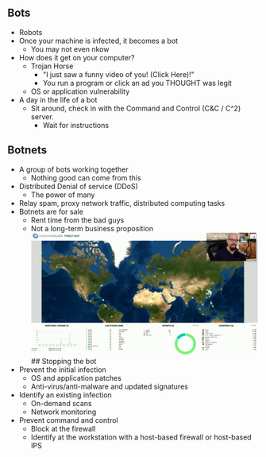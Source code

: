 ## Bots
- Robots
- Once your machine is infected, it becomes a bot
	- You may not even nkow
- How does it get on your computer?
	- Trojan Horse
		- "I just saw a funny video of you! (Click Here)!"
		- You run a program or click an ad you THOUGHT was legit
	- OS or application vulnerability
- A day in the life of a bot
	- Sit around, check in with the Command and Control (C&C / C^2) server.
		- Wait for instructions

## Botnets
- A group of bots working together
	- Nothing good can come from this
- Distributed Denial of service (DDoS)
	- The power of many
- Relay spam, proxy network traffic, distributed computing tasks
- Botnets are for sale
	- Rent time from the bad guys
	- Not a long-term business proposition
![](Images/Pasted%20image%2020231127211852.png)## Stopping the bot
- Prevent the initial infection
	- OS and application patches
	- Anti-virus/anti-malware and updated signatures
- Identify an existing infection
	- On-demand scans
	- Network monitoring
- Prevent command and control
	- Block at the firewall
	- Identify at the workstation with a host-based firewall or host-based IPS

